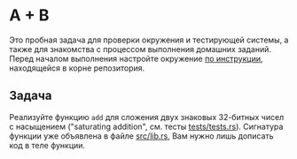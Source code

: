 # A + B

Это пробная задача для проверки окружения и тестирующей системы, а также для знакомства с процессом выполнения домашних заданий.
Перед началом выполнения настройте окружение [по инструкции](../../../README.md), находящейся в корне репозитория.

## Задача

Реализуйте функцию `add` для сложения двух знаковых 32-битных чисел с насыщением ("saturating addition", см. тесты [tests/tests.rs](./tests/tests.rs)).
Сигнатура функции уже объявлена в файле [src/lib.rs](./src/lib.rs), Вам нужно лишь дописать код в теле функции.
